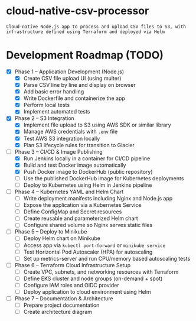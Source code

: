 # cloud-native-csv-processor
    Cloud-native Node.js app to process and upload CSV files to S3, with infrastructure defined using Terraform and deployed via Helm

# Development Roadmap (TODO)

- [X] Phase 1 – Application Development (Node.js)
  - [X] Create CSV file upload UI (using multer)
  - [X] Parse CSV line by line and display on browser
  - [X] Add basic error handling
  - [X] Write Dockerfile and containerize the app
  - [X] Perform local tests
  - [X] Implement automated tests

- [X] Phase 2 – S3 Integration
  - [X] Implement file upload to S3 using AWS SDK or similar library
  - [X] Manage AWS credentials with `.env` file
  - [X] Test AWS S3 integration locally
  - [X] Plan S3 lifecycle rules for transition to Glacier

- [ ] Phase 3 – CI/CD & Image Publishing
  - [X] Run Jenkins locally in a container for CI/CD pipeline
  - [X] Build and test Docker image automatically
  - [X] Push Docker image to DockerHub (public repository)
  - [ ] Use the published DockerHub image for Kubernetes deployments
  - [ ] Deploy to Kubernetes using Helm in Jenkins pipeline

- [ ] Phase 4 – Kubernetes YAML and Helm Chart
  - [ ] Write deployment manifests including Nginx and Node.js app
  - [ ] Expose the application via a Kubernetes Service
  - [ ] Define ConfigMap and Secret resources
  - [ ] Create reusable and parameterized Helm chart
  - [ ] Configure shared volume so Nginx serves static files

- [ ] Phase 5 – Deploy to Minikube
  - [ ] Deploy Helm chart on Minikube
  - [ ] Access app via `kubectl port-forward` or `minikube service`
  - [ ] Test Horizontal Pod Autoscaler (HPA) for autoscaling
  - [ ] Set up metrics-server and run CPU/memory based autoscaling tests

- [ ] Phase 6 – Terraform Cloud Infrastructure Setup
  - [ ] Create VPC, subnets, and networking resources with Terraform
  - [ ] Define EKS cluster and node groups (on-demand + spot)
  - [ ] Configure IAM roles and OIDC provider
  - [ ] Deploy application to cloud environment using Helm

- [ ] Phase 7 – Documentation & Architecture
  - [ ] Prepare project documentation
  - [ ] Create architecture diagram
